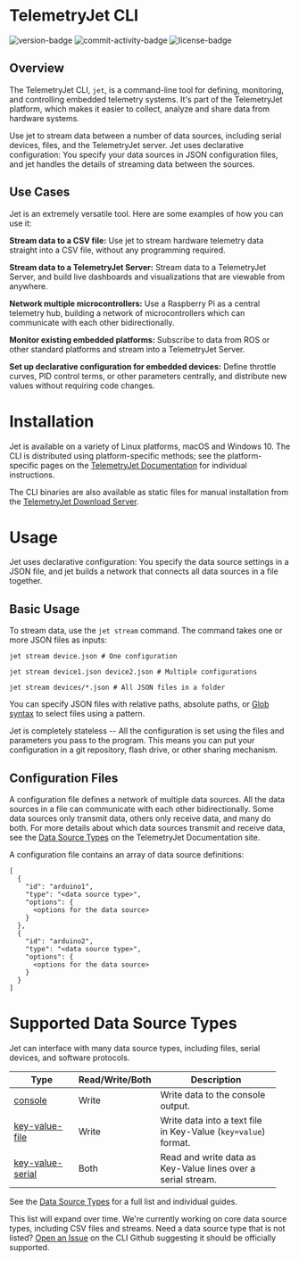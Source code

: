 # TelemetryJet CLI

![version-badge](https://img.shields.io/github/v/release/telemetryjet/telemetryjet-cli)
![commit-activity-badge](https://img.shields.io/github/last-commit/telemetryjet/telemetryjet-arduino-sdk)
![license-badge](https://img.shields.io/github/license/telemetryjet/telemetryjet-arduino-sdk)

## Overview

The TelemetryJet CLI, `jet`, is a command-line tool for defining, monitoring, and controlling embedded telemetry systems.
It's part of the TelemetryJet platform, which makes it easier to collect, analyze and share data from hardware systems.

Use jet to stream data between a number of data sources, including serial devices, files, and the TelemetryJet server. 
Jet uses declarative configuration: You specify your data sources in JSON configuration files, and jet handles the 
details of streaming data between the sources.


## Use Cases

Jet is an extremely versatile tool. Here are some examples of how you can use it:

**Stream data to a CSV file:** Use jet to stream hardware telemetry data straight into a CSV file, without any programming required.

**Stream data to a TelemetryJet Server:** Stream data to a TelemetryJet Server, and build live dashboards and visualizations that are viewable from anywhere.

**Network multiple microcontrollers:** Use a Raspberry Pi as a central telemetry hub, building a network of microcontrollers which can communicate with each other bidirectionally.

**Monitor existing embedded platforms:** Subscribe to data from ROS or other standard platforms and stream into a TelemetryJet Server.

**Set up declarative configuration for embedded devices:** Define throttle curves, PID control terms, or other parameters centrally, and distribute new values without requiring code changes.

# Installation

Jet is available on a variety of Linux platforms, macOS and Windows 10. 
The CLI is distributed using platform-specific methods; see the platform-specific pages on the [TelemetryJet Documentation](https://docs.telemetryjet.com/cli/)
for individual instructions.

The CLI binaries are also available as static files for manual installation from the [TelemetryJet Download Server](https://downloads.telemetryjet.com/builds/cli/).

# Usage
Jet uses declarative configuration: You specify the data source settings in a JSON file, and jet builds a network that connects all data sources in a file together.

## Basic Usage

To stream data, use the `jet stream` command. The command takes one or more JSON files as inputs:
```
jet stream device.json # One configuration

jet stream device1.json device2.json # Multiple configurations

jet stream devices/*.json # All JSON files in a folder
```

You can specify JSON files with relative paths, absolute paths, or [Glob syntax](https://en.wikipedia.org/wiki/Glob_(programming)) to select files using a pattern. 

Jet is completely stateless -- All the configuration is set using the files and parameters you pass to the program. This means you can put your configuration in a git repository, flash drive, or other sharing mechanism.

## Configuration Files

A configuration file defines a network of multiple data sources. All the data sources in a file can communicate with each other bidirectionally. 
Some data sources only transmit data, others only receive data, and many do both. For more details about which data sources transmit and receive data, see the [Data Source Types](https://docs.telemetryjet.com/cli/guides/data_sources/) on the TelemetryJet Documentation site.

A configuration file contains an array of data source definitions:

```
[
  {
    "id": "arduino1",
    "type": "<data source type>",
    "options": {
      <options for the data source>
    }
  },
  {
    "id": "arduino2",
    "type": "<data source type>",
    "options": {
      <options for the data source>
    }
  }
]
```

# Supported Data Source Types

Jet can interface with many data source types, including files, serial devices, and software protocols. 

<table>
  <thead>
    <tr>
      <th style="width: 100px;">Type</th>
      <th style="width: 100px;">Read/Write/Both</th>
      <th style="width: 200px;">Description</th>
    </tr>
  </thead>
  <tbody>
    <tr>
      <td><a href="https://docs.telemetryjet.com/cli/guides/data_sources/console">console</a></td>
      <td>Write</td>
      <td>Write data to the console output.</td>
    </tr>
    <tr>
      <td><a href="https://docs.telemetryjet.com/cli/guides/data_sources/key-value-file">key-value-file</a></td>
      <td>Write</td>
      <td>Write data into a text file in Key-Value (<code>key=value</code>) format.</td>
    </tr>
    <tr>
      <td><a href="https://docs.telemetryjet.com/cli/guides/data_sources/key-value-serial">key-value-serial</a></td>
      <td>Both</td>
      <td>Read and write data as Key-Value lines over a serial stream.</td>
    </tr>
  </tbody>
</table>

See the [Data Source Types](https://docs.telemetryjet.com/cli/guides/data_sources/) for a full list and individual guides.

This list will expand over time. We're currently working on core data source types, including CSV files and streams. Need a data source type that is not listed? [Open an Issue](https://github.com/telemetryjet/telemetryjet-cli/issues/new) on the CLI Github suggesting it should be officially supported.
